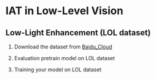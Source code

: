# IAT in Low-Level Vision

## Low-Light Enhancement (LOL dataset)

1. Download the dataset from [Baidu_Cloud](https://pan.baidu.com/s/1Md5r4Lup8NVQI2ixKTIlGQ)

2. Evaluation pretrain model on LOL dataset

3. Training your model on LOL dataset

